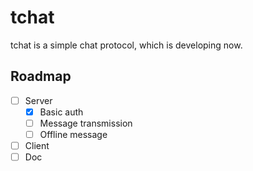 # tchat

tchat is a simple chat protocol, which is developing now.

## Roadmap

- [ ] Server
  - [x] Basic auth
  - [ ] Message transmission
  - [ ] Offline message
- [ ] Client
- [ ] Doc
